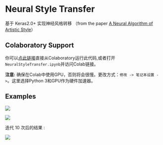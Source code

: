 # Neural Style Transfer

基于 Keras2.0+ 实现神经风格转移 （from the paper [A Neural Algorithm of Artistic Style](http://arxiv.org/abs/1508.06576)）

## Colaboratory Support

你可以[点此链接](https://colab.research.google.com/github/laugh12321/neural-style/blob/master/NeuralStyleTransfer.ipynb)直接从Colaboratory运行此代码,或者打开`NeuralStyleTransfer.ipynb`并访问Colab链接。

**注意:** 确保在Colab中使用GPU，否则将会很慢。更改方式：`修改 -> 笔记本设置 ->`。这里选择Python 3和GPU作为硬件加速器。

## Examples

![](https://laugh12321-1258080753.cos.ap-chengdu.myqcloud.com/laugh's%20blog/images/Neural-Style-Transfer/images/inputs/concent/town.jpg)

![](https://laugh12321-1258080753.cos.ap-chengdu.myqcloud.com/laugh's%20blog/images/Neural-Style-Transfer/images/inputs/style/VanGogh.jpg)

迭代 10 次后的结果 :

![](https://laugh12321-1258080753.cos.ap-chengdu.myqcloud.com/laugh's%20blog/images/Neural-Style-Transfer/images/outputs/VanGogh_town.png)

